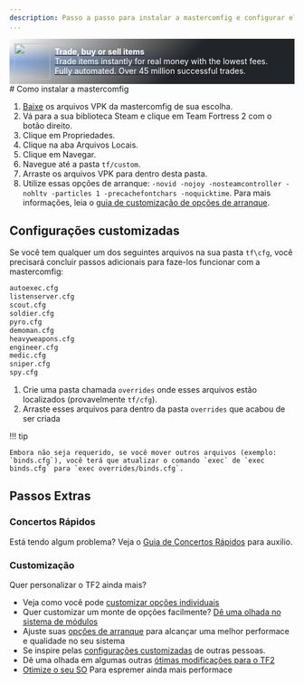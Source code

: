 ```yaml
---
description: Passo a passo para instalar a mastercomfig e configurar ela corretamente.
...
```


<div style="background:linear-gradient(135deg, rgba(33,37,41, 0.01), rgba(33,37,41, 1) 60%),radial-gradient(ellipse at top left, rgba(255,255,255, 0.5), transparent 50%),radial-gradient(ellipse at top right, rgba(255,228,132, 0.5), transparent 50%),radial-gradient(ellipse at center right, rgba(112.520718,44.062154,249.437846, 0.5), transparent 50%),radial-gradient(ellipse at center left, rgba(13,110,253, 0.5), transparent 50%);padding:0.5rem;display:flex;align-items:center" class="md-typeset">
    <div style="font-size: 0;">
        <a href="https://tradeit.gg/?aff=comfig">
            <img style="height:4rem;width:4rem;aspect-ratio:1/1;" alt="tradeit.gg logo" src="https://mastercomfig.com/img/third_party/tradeit.webp" width="96" height="96" />
        </a>
    </div>
    <div style="margin-left: 0.5rem;">
        <a href="https://tradeit.gg/?aff=comfig">
            <p style="color:#fff;margin:0">
                <strong>Trade, buy or sell items</strong><br>
                Trade items instantly for real money with the lowest fees.<br>
                Fully automated. Over 45 million successful trades.
            </p>
        </a>
    </div>
</div>
# Como instalar a mastercomfig

1. [Baixe](https://mastercomfig.com/app) os arquivos VPK da mastercomfig de sua escolha.
2. Vá para a sua biblioteca Steam e clique em Team Fortress 2 com o botão direito.
3. Clique em Propriedades.
4. Clique na aba Arquivos Locais.
5. Clique em Navegar.
6. Navegue até a pasta `tf/custom`.
7. Arraste os arquivos VPK para dentro desta pasta.
8. Utilize essas opções de arranque: `-novid -nojoy -nosteamcontroller -nohltv -particles 1 -precachefontchars -noquicktime`. Para mais informações, leia o  [guia de customização de opções de arranque](../customization/launch_options.md).

## Configurações customizadas

Se você tem qualquer um dos seguintes arquivos na sua pasta `tf\cfg`, você precisará concluir passos adicionais para faze-los funcionar com a mastercomfig:

```txt
autoexec.cfg
listenserver.cfg
scout.cfg
soldier.cfg
pyro.cfg
demoman.cfg
heavyweapons.cfg
engineer.cfg
medic.cfg
sniper.cfg
spy.cfg
```

1. Crie uma pasta chamada `overrides` onde esses arquivos estão localizados (provavelmente `tf/cfg`).
2. Arraste esses arquivos para dentro da pasta `overrides` que acabou de ser criada

!!! tip

    Embora não seja requerido, se você mover outros arquivos (exemplo: `binds.cfg`), você terá que atualizar o comando `exec` de `exec binds.cfg` para `exec overrides/binds.cfg`.

## Passos Extras

### Concertos Rápidos

Está tendo algum problema? Veja o [Guia de Concertos Rápidos](../next_steps/quick_fixes.md) para auxilio.

### Customização

Quer personalizar o TF2 ainda mais?

* Veja como você pode [customizar opções individuais](../customization/custom_configs.md)
* Quer customizar um monte de opções facilmente? [Dê uma olhada no sistema de módulos](../customization/modules.md)
* Ajuste suas [opções de arranque](../customization/launch_options.md) para alcançar uma melhor performace e qualidade no seu sistema
* Se inspire pelas [configurações customizadas](../customization/custom_config_list.md) de outras pessoas.
* Dê uma olhada em algumas outras [ótimas modificações para o TF2](../customization/see_also.md)
* [Otimize o seu SO](../os/index.md) Para espremer ainda mais performace
